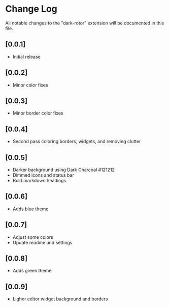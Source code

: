 # Change Log

All notable changes to the "dark-rotor" extension will be documented in this file.

## [0.0.1]

- Initial release

## [0.0.2]

- Minor color fixes

## [0.0.3]

- Minor border color fixes

## [0.0.4]

- Second pass coloring borders, widgets, and removing clutter

## [0.0.5]

- Darker background using Dark Charcoal #121212
- Dimmed icons and status bar
- Bold markdown headings

## [0.0.6]

- Adds blue theme

## [0.0.7]

- Adjust some colors
- Update readme and settings

## [0.0.8]

- Adds green theme

## [0.0.9]

- Ligher editor widget background and borders

